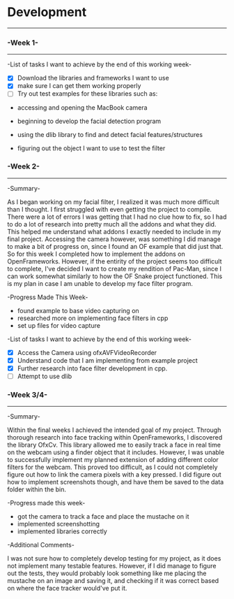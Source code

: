 # Development
-----------------------------------
### -Week 1-
----------------
-List of tasks I want to achieve by the end of this working week-
- [x] Download the libraries and frameworks I want to use
- [x] make sure I can get them working properly
- [ ] Try out test examples for these libraries such as:
 - accessing and opening the MacBook camera
 
- beginning to develop the facial detection program

- using the dlib library to find and detect facial features/structures

- figuring out the object I want to use to test the filter

### -Week 2-
----------------
-Summary-

As I began working on my facial filter, I realized it was much more difficult than I thought. I first struggled with even getting the project to compile. There were a lot of errors I was getting that I had no clue how to fix, so I had to do a lot of research into pretty much all the addons and what they did. This helped me understand what addons I exactly needed to include in my final project. Accessing the camera however, was something I did manage to make a bit of progress on, since I found an OF example that did just that. So for this week I completed how to implement the addons on OpenFrameworks. However, if the entirity of the project seems too difficult to complete, I've decided I want to create my rendition of Pac-Man, since I can work somewhat similarly to how the OF Snake project functioned. This is my plan in case I am unable to develop my face filter program.

-Progress Made This Week-
- found example to base video capturing on
- researched more on implementing face filters in cpp
- set up files for video capture

-List of tasks I want to achieve by the end of this working week-
- [x] Access the Camera using ofxAVFVideoRecorder
- [x] Understand code that I am implementing from example project
- [x] Further research into face filter development in cpp.
- [ ] Attempt to use dlib

### -Week 3/4-
----------------
-Summary-

Within the final weeks I achieved the intended goal of my project. Through thorough research into face tracking within OpenFrameworks, I discovered the library OfxCv. This library allowed me to easily track a face in real time on the webcam using a finder object that it includes. However, I was unable to successfully implement my planned extension of adding different color filters for the webcam. This proved too difficult, as I could not completely figure out how to link the camera pixels with a key pressed. I did figure out how to implement screenshots though, and have them be saved to the data folder within the bin.

-Progress made this week-
- got the camera to track a face and place the mustache on it
- implemented screenshotting
- implemented libraries correctly

-Additional Comments-

I was not sure how to completely develop testing for my project, as it does not implement many testable features. However, if I did manage to figure out the tests, they would probably look something like me placing the mustache on an image and saving it, and checking if it was correct based on where the face tracker would've put it.
